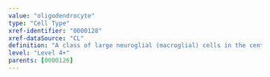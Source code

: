 ```yaml
---
value: "oligodendrocyte"
type: "Cell Type"
xref-identifier: "0000128"
xref-dataSource: "CL"
definition: "A class of large neuroglial (macroglial) cells in the central nervous system. Form the insulating myelin sheath of axons in the central nervous system.|Oligodendrocytes are reportedly MDP-positive and CD4-negative."
level: "Level 4+"
parents: [0000126]
---
```

